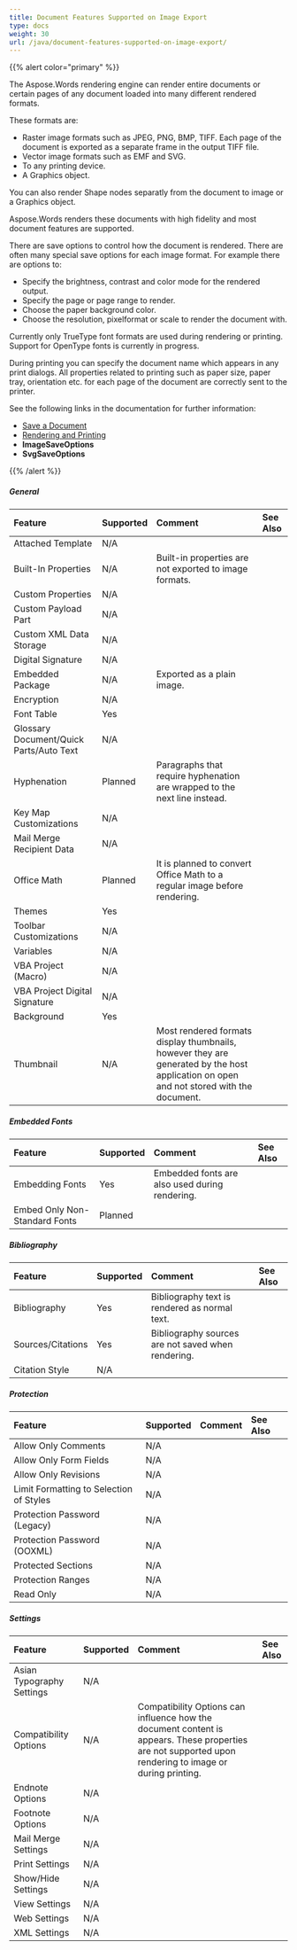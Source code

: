 ```yaml
---
title: Document Features Supported on Image Export
type: docs
weight: 30
url: /java/document-features-supported-on-image-export/
---
```


{{% alert color="primary" %}} 

The Aspose.Words rendering engine can render entire documents or certain pages of any document loaded into many different rendered formats.

These formats are:

- Raster image formats such as JPEG, PNG, BMP, TIFF. Each page of the document is exported as a separate frame in the output TIFF file.
- Vector image formats such as EMF and SVG.
- To any printing device.
- A Graphics object.

You can also render Shape nodes separatly from the document to image or a Graphics object.

Aspose.Words renders these documents with high fidelity and most document features are supported.

There are save options to control how the document is rendered. There are often many special save options for each image format. For example there are options to:

- Specify the brightness, contrast and color mode for the rendered output.
- Specify the page or page range to render.
- Choose the paper background color.
- Choose the resolution, pixelformat or scale to render the document with.

Currently only TrueType font formats are used during rendering or printing. Support for OpenType fonts is currently in progress.

During printing you can specify the document name which appears in any print dialogs. All properties related to printing such as paper size, paper tray, orientation etc. for each page of the document are correctly sent to the printer.

See the following links in the documentation for further information:

- [Save a Document]()
- [Rendering and Printing]()
- **ImageSaveOptions**
- **SvgSaveOptions**

{{% /alert %}} 
##### **General**

|**Feature**|**Supported**|**Comment**|**See Also**|
| :- | :- | :- | :- |
|Attached Template |N/A | | |
|Built-In Properties |N/A |Built-in properties are not exported to image formats. | |
|Custom Properties |N/A | | |
|Custom Payload Part |N/A | | |
|Custom XML Data Storage |N/A | | |
|Digital Signature |N/A | | |
|Embedded Package |N/A |Exported as a plain image. | |
|Encryption |N/A | | |
|Font Table |Yes | | |
|Glossary Document/Quick Parts/Auto Text |N/A | | |
|Hyphenation |Planned |Paragraphs that require hyphenation are wrapped to the next line instead. | |
|Key Map Customizations |N/A | | |
|Mail Merge Recipient Data |N/A | | |
|Office Math |Planned |It is planned to convert Office Math to a regular image before rendering. | |
|Themes |Yes | | |
|Toolbar Customizations |N/A | | |
|Variables |N/A | | |
|VBA Project (Macro) |N/A | | |
|VBA Project Digital Signature |N/A | | |
|Background |Yes | | |
|Thumbnail |N/A |Most rendered formats display thumbnails, however they are generated by the host application on open and not stored with the document. | |
##### **Embedded Fonts**

|**Feature**|**Supported**|**Comment**|**See Also**|
| :- | :- | :- | :- |
|Embedding Fonts |Yes |Embedded fonts are also used during rendering. | |
|Embed Only Non-Standard Fonts |Planned | | |
##### **Bibliography**

|**Feature**|**Supported**|**Comment**|**See Also**|
| :- | :- | :- | :- |
|Bibliography |Yes |Bibliography text is rendered as normal text. | |
|Sources/Citations |Yes |Bibliography sources are not saved when rendering. | |
|Citation Style |N/A | | |
##### **Protection**

|**Feature**|**Supported**|**Comment**|**See Also**|
| :- | :- | :- | :- |
|Allow Only Comments |N/A | | |
|Allow Only Form Fields |N/A | | |
|Allow Only Revisions |N/A | | |
|Limit Formatting to Selection of Styles |N/A | | |
|Protection Password (Legacy) |N/A | | |
|Protection Password (OOXML) |N/A | | |
|Protected Sections |N/A | | |
|Protection Ranges |N/A | | |
|Read Only |N/A | | |
##### **Settings**

|**Feature**|**Supported**|**Comment**|**See Also**|
| :- | :- | :- | :- |
|Asian Typography Settings |N/A | | |
|Compatibility Options |N/A |Compatibility Options can influence how the document content is appears. These properties are not supported upon rendering to image or during printing. | |
|Endnote Options |N/A | | |
|Footnote Options |N/A | | |
|Mail Merge Settings |N/A | | |
|Print Settings |N/A | | |
|Show/Hide Settings |N/A | | |
|View Settings |N/A | | |
|Web Settings |N/A | | |
|XML Settings |N/A | | |


